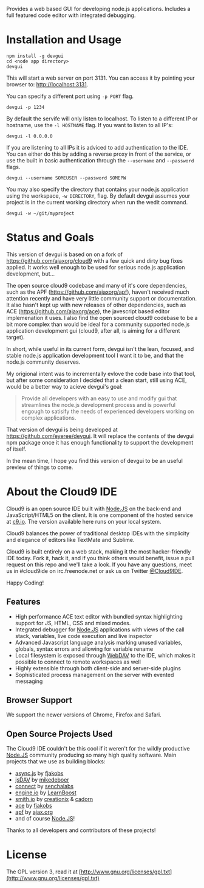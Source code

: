 Provides a web based GUI for developing node.js applications. Includes a full 
featured code editor with integrated debugging.

# Installation and Usage

    npm install -g devgui
    cd <node app directory>
    devgui
    
This will start a web server on port 3131. You can access it by
pointing your browser to: [http://localhost:3131](http://localhost:3131). 

You can specify a different port using `-p PORT` flag.

    devgui -p 1234

By default the servife will only listen to localhost.
To listen to a different IP or hostname, use the `-l HOSTNAME` flag.
If you want to listen to all IP's:

    devgui -l 0.0.0.0

If you are listening to all IPs it is adviced to add authentication to the IDE.
You can either do this by adding a reverse proxy in front of the service,
or use the built in basic authentication through the `--username` and `--password` flags.

    devgui --username SOMEUSER --password SOMEPW

You may also specify the directory that contains your node.js application using the workspace,
`-w DIRECTORY`, flag. By default devgui assumes your project is in the current working
directory when run the wedit command.

    devgui -w ~/git/myproject

# Status and Goals

This version of devgui is based on on a fork of https://github.com/ajaxorg/cloud9
with a few quick and dirty bug fixes applied. It works well enough to be used
for serious node.js application development, but...

The open source cloud9 codebase and many of it's core dependencies, such
as the APF (https://github.com/ajaxorg/apf), haven't received much attention 
recently and have very little community support or documentation. It also hasn't
kept up with new releases of other dependencies, such as ACE (https://github.com/ajaxorg/ace),
the javescript based editor implemenation it uses. I also find the open
sourced cloud9 codebase to be a bit more complex than would be ideal for a
community supported node.js application development gui (cloud9, after all, is
aiming for a different target).

In short, while useful in its current form, devgui isn't the lean, focused,
and stable node.js application development tool I want it to be, and that the 
node.js community deserves.

My origional intent was to incrementally evlove the code base into that tool,
but after some consideration I decided that a clean start, still using ACE, 
would be a better way to acieve devgui's goal:

> Provide all developers with an easy to use and modify gui that streamlines 
the node.js development process and is powerful engough to satisify the 
needs of experienced developers working on complex applications.

That version of devgui is being developed at https://github.com/eyeree/devgui.
It will replace the contents of the devgui npm package once it has enough 
functionality to support the development of itself.

In the mean time, I hope you find this version of devgui to be an useful 
preview of things to come.


# About the Cloud9 IDE

Cloud9 is an open source IDE built with [Node.JS] on the back-end and JavaScript/HTML5 on the client. 
It is one component of the hosted service at [c9.io](http://c9.io). The version available here runs on 
your local system.

Cloud9 balances the power of traditional desktop IDEs with the simplicity and elegance of editors
like TextMate and Sublime.

Cloud9 is built entirely on a web stack, making it the most hacker-friendly IDE today.
Fork it, hack it, and if you think others would benefit, issue a pull request on this repo
and we'll take a look. If you have any questions, meet us in #cloud9ide on irc.freenode.net
or ask us on Twitter [@Cloud9IDE](http://twitter.com/#!/Cloud9IDE).

Happy Coding!

## Features

  * High performance ACE text editor with bundled syntax highlighting support for JS, HTML, CSS and mixed modes.
  * Integrated debugger for [Node.JS] applications with views of the call stack, variables, live code execution and live inspector
  * Advanced Javascript language analysis marking unused variables, globals, syntax errors and allowing for variable rename
  * Local filesystem is exposed through [WebDAV](http://en.wikipedia.org/wiki/WebDAV) to the IDE, which makes it possible to connect to remote workspaces as well
  * Highly extensible through both client-side and server-side plugins
  * Sophisticated process management on the server with evented messaging

## Browser Support

We support the newer versions of Chrome, Firefox and Safari.

## Open Source Projects Used

The Cloud9 IDE couldn't be this cool if it weren't for the wildly productive
[Node.JS] community producing so many high quality software.
Main projects that we use as building blocks:

  * [async.js] by [fjakobs]
  * [jsDAV] by [mikedeboer]
  * [connect] by [senchalabs](http://github.com/senchalabs)
  * [engine.io] by [LearnBoost](http://github.com/LearnBoost)
  * [smith.io](http://github.com/c9/smith.io) by [creationix](http://github.com/creationix) & [cadorn](http://github.com/cadorn)
  * [ace](http://github.com/ajaxorg/ace) by [fjakobs]
  * [apf](http://www.ajax.org) by [ajax.org]
  * and of course [Node.JS]!

Thanks to all developers and contributors of these projects!

[fjakobs]: http://github.com/fjakobs
[javruben]: http://github.com/javruben
[mikedeboer]: http://github.com/mikedeboer
[ajax.org]: http://www.ajax.org/
[async.js]: http://github.com/fjakobs/async.js
[jsDAV]: http://github.com/mikedeboer/jsdav
[connect]: http://github.com/senchalabs/connect
[engine.io]: http://github.com/LearnBoost/engine.io
[requireJS]: http://requirejs.org/
[Node.JS]: http://nodejs.org/

# License

The GPL version 3, read it at [http://www.gnu.org/licenses/gpl.txt](http://www.gnu.org/licenses/gpl.txt)


